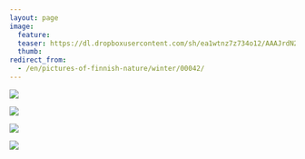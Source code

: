 ```yaml
---
layout: page
image:
  feature:
  teaser: https://dl.dropboxusercontent.com/sh/ea1wtnz7z734o12/AAAJrdN2Ib45NzEULAP4G1bra/luontokuvat/talvi/2/DS42510-245px.jpg
  thumb:
redirect_from:
  - /en/pictures-of-finnish-nature/winter/00042/
---
```


[![](https://dl.dropboxusercontent.com/sh/ea1wtnz7z734o12/AACxUjDtKsSElJXfedFguzxKa/luontokuvat/talvi/2/DS42500-800px.jpg)](https://dl.dropboxusercontent.com/sh/ea1wtnz7z734o12/AAAq2jKQo8C0_-ZEFXYnEBi9a/luontokuvat/talvi/2/DS42500.jpg)

[![](https://dl.dropboxusercontent.com/sh/ea1wtnz7z734o12/AACUaUVISv4sICNnM3XJifgja/luontokuvat/talvi/2/DS42530-800px.jpg)](https://dl.dropboxusercontent.com/sh/ea1wtnz7z734o12/AAA2P9jst-2ckw_onQtAEhsXa/luontokuvat/talvi/2/DS42530.jpg)

[![](https://dl.dropboxusercontent.com/sh/ea1wtnz7z734o12/AABo7MLoZUxCIR3V4PoHLjePa/luontokuvat/talvi/2/DS42505-800px.jpg)](https://dl.dropboxusercontent.com/sh/ea1wtnz7z734o12/AACVQSeCPHClCyR9oGupY0yHa/luontokuvat/talvi/2/DS42505.jpg)

[![](https://dl.dropboxusercontent.com/sh/ea1wtnz7z734o12/AADk4H7mf8eUokSqiFspG6oIa/luontokuvat/talvi/2/DS42510-800px.jpg)](https://dl.dropboxusercontent.com/sh/ea1wtnz7z734o12/AAAbkeJL7PHM6KiXxER9Io7Ba/luontokuvat/talvi/2/DS42510.jpg)
